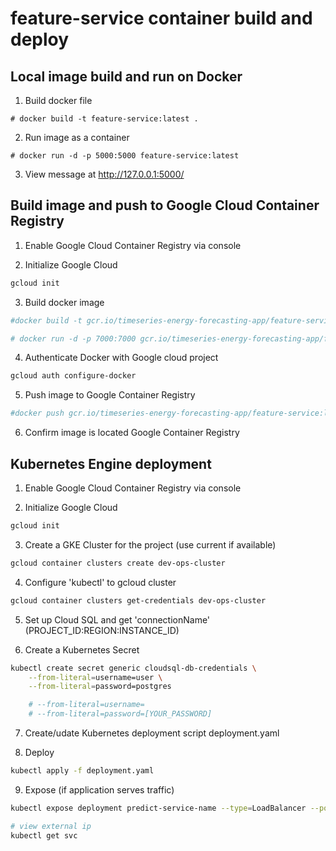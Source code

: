 # feature-service container build and deploy

## Local image build and run on Docker

1. Build docker file
```
# docker build -t feature-service:latest .
```

2. Run image as a container
```
# docker run -d -p 5000:5000 feature-service:latest 
```

3. View message at http://127.0.0.1:5000/

## Build image and push to Google Cloud Container Registry

1. Enable Google Cloud Container Registry via console

2. Initialize Google Cloud
```bash
gcloud init
```

3. Build docker image
```bash
#docker build -t gcr.io/timeseries-energy-forecasting-app/feature-service:latest .

# docker run -d -p 7000:7000 gcr.io/timeseries-energy-forecasting-app/feature-service:latest
```

4. Authenticate Docker with Google cloud project
```bash
gcloud auth configure-docker
```

5. Push image to Google Container Registry
```bash
#docker push gcr.io/timeseries-energy-forecasting-app/feature-service:latest
```

6. Confirm image is located Google Container Registry


## Kubernetes Engine deployment

1. Enable Google Cloud Container Registry via console

2. Initialize Google Cloud
```bash
gcloud init
```

3. Create a GKE Cluster for the project (use current if available)
```bash
gcloud container clusters create dev-ops-cluster
```

4. Configure 'kubectl' to gcloud cluster
```bash
gcloud container clusters get-credentials dev-ops-cluster
```

5. Set up Cloud SQL and get 'connectionName' (PROJECT_ID:REGION:INSTANCE_ID)

6. Create a Kubernetes Secret
```bash
kubectl create secret generic cloudsql-db-credentials \
    --from-literal=username=user \
    --from-literal=password=postgres

    # --from-literal=username=
    # --from-literal=password=[YOUR_PASSWORD]
```

7. Create/udate Kubernetes deployment script deployment.yaml

8. Deploy
```bash
kubectl apply -f deployment.yaml
```

9. Expose (if application serves traffic)
```bash
kubectl expose deployment predict-service-name --type=LoadBalancer --port 7000 [PORT_YOUR_APP_RUNS_ON]

# view external ip
kubectl get svc
```